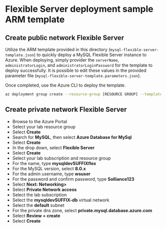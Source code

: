 # Flexible Server deployment sample ARM template

## Create public network Flexible Server

Utilize the ARM template provided in this directory (`mysql-flexible-server-template.json`) to quickly deploy a MySQL Flexible Server instance to Azure. When deploying, simply provider the `serverName`, `administratorLogin`, and `administratorLoginPassword` for the template to deploy successfully. It is possible to edit these values in the provided parameter file (`mysql-flexible-server-template.parameters.json`).

Once completed, use the Azure CLI to deploy the template.

```bash
az deployment group create --resource-group [RESOURCE GROUP] --template-file ./mysql-flexible-server-template.json --parameters @mysql-flexible-server-template.parameters.json
```

## Create private network Flexible Server

- Browse to the Azure Portal
- Select your lab resource group
- Select **Create**
- Search for **MySQL**, then select **Azure Database for MySql**
- Select **Create**
- In the drop down, select **Flexible Server**
- Select **Create**
- Select your lab subscription and resource group
- For the name, type **mysqldevSUFFIXflex**
- For the MySQL version, select **8.0.x**
- For the admin username, type **wsuser**
- For the password and confirm password, type **Solliance123**
- Select **Next: Networking>**
- Select **Private Network access**
- Select the lab subscription
- Select the **mysqldevSUFFIX-db** virtual network
- Select the **default** subnet
- For the private dns zone, select **private.mysql.database.azure.com**
- Select **Review + create**
- Select **Create**
